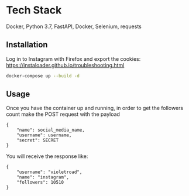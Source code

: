 # Tech Stack

Docker, Python 3.7, FastAPI, Docker, Selenium, requests

## Installation

Log in to Instagram with Firefox and export the cookies: https://instaloader.github.io/troubleshooting.html

```bash
docker-compose up --build -d

```

## Usage
Once you have the container up and running,
in order to get the followers count make the POST request with the payload

```
{
    "name": social_media_name,
    "username": username,
    "secret": SECRET
}

```
You will receive the response like:
```
{
    "username": "violetroad",
    "name": "instagram",
    "followers": 10510
}
```

